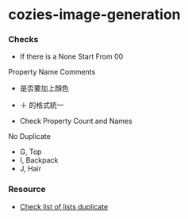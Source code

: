 # cozies-image-generation

### Checks
- If there is a None Start From 00

Property Name Comments
- 是否要加上顏色
- ＋ 的格式統一

- Check Property Count and Names

No Duplicate
- G, Top
- I, Backpack
- J, Hair

### Resource
- [Check list of lists duplicate](https://tutorial.eyehunts.com/python/python-find-duplicates-in-list-of-lists-example-code/)